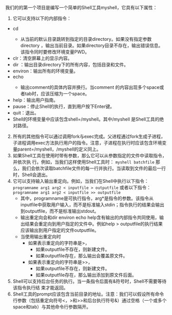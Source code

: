 我们的的第一个项目是编写一个简单的Shell工具myshell，它具有以下属性：

1. 它可以支持以下的内部指令：

- cd <directory>
  - 从当前的默认目录跳转到指定的目录directory。如果没有指定参数directory ，输出当前目录。如果directory目录不存在，输出错误信息。该指令同时要修改环境变量PWD。
- clr：清空屏幕上的显示内容。
- dir <directory>：输出目录directory下的所有内容，包括目录和文件。
- environ：输出所有的环境变量。
- echo <comment>
  - 输出comment的具体内容并换行。当comment 的内容出现多个space或者tab时，应该压缩为一个space。
- help：输出用户指南。
- pause：停止Shell的执行，直到用户按下Enter键。
- quit：退出。
- Shell的环境变量中应该包含shell=<pathname>/myshell。其中<pathname>/myshell 是Shell工具的绝对路径。

2. 所有的其他指令可以通过调用fork与exec完成。父进程通过fork生成子进程，子进程调用exec方法执行用户的指令。注意，子进程在执行时应该包含环境变量parent=<pathname>/myshell，<pathname>/myshell的定义同上。
3. 如果Shell工具在使用时带有参数，那么它可以从参数指定的文件中读取指令，并依次执
   行。例如，当我们这样使用Shell工具时：
   ```myshell batchfile```
   那么，我们会依次读取batchfile文件的每一行并执行。当读取到文件的最后一行时，Shell会退出。
4. 它可以支持输入输出重定向。例如，当我们在Shell中执行以下指令：
   ```programname arg1 arg2 < inputfile > outputfile```
   或者以下指令：```programname arg1 arg2 < inputfile >> outputfile```
   - 其中，programname是可执行指令，arg*是指令的参数。该指令从inputfile中获取用户输入，而不是标准输入stdin；指令执行的结果会输出到outputfile，而不是标准输出stdout。
   - 输出重定向会和dir environ echo help含有输出的内部指令共同使用，输出结果会重定向到用户指定的文件中。例如help > outputfile的执行结果应该输出到用户指定的文件outputfile。
   - 当使用输出重定向时
     - 如果表示重定向的字符串是>，
       - 如果outputfile不存在，则新建文件。
       - 如果outputfile存在，那么输出会覆盖原文件。
     - 如果表示重定向的字符串是>>，
       - 如果outputfile不存在，则新建文件。
       - 如果outputfile存在，那么输出添加到原文件后面。
5. Shell可以支持后台任务的执行。当一条指令后面有&符号时，Shell不需要等待该指令执行结
   束才能返回。
6. Shell工具的prompt应该包含当前目录的地址。注意：我们可以假设所有命令行参数（包括重定向符号<，>和>>和后台执行符号&）通过空格（一个或多个space和tab）与其他命令行参数隔开。